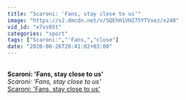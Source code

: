 ```yaml
---
title: "Scaroni: 'Fans, stay close to us'"
image: "https://s2.dmcdn.net/v/SQEhH1VHZ75YTVsez/x240"
vid_id: "x7vs05t"
categories: "sport"
tags: ["Scaroni:","'Fans,","close"]
date: "2020-08-26T20:41:02+03:00"
---
```

<br><b>Scaroni: 'Fans, stay close to us'</b><br> <i>Scaroni: 'Fans, stay close to us'</i><br> <u>Scaroni: 'Fans, stay close to us'</u>
